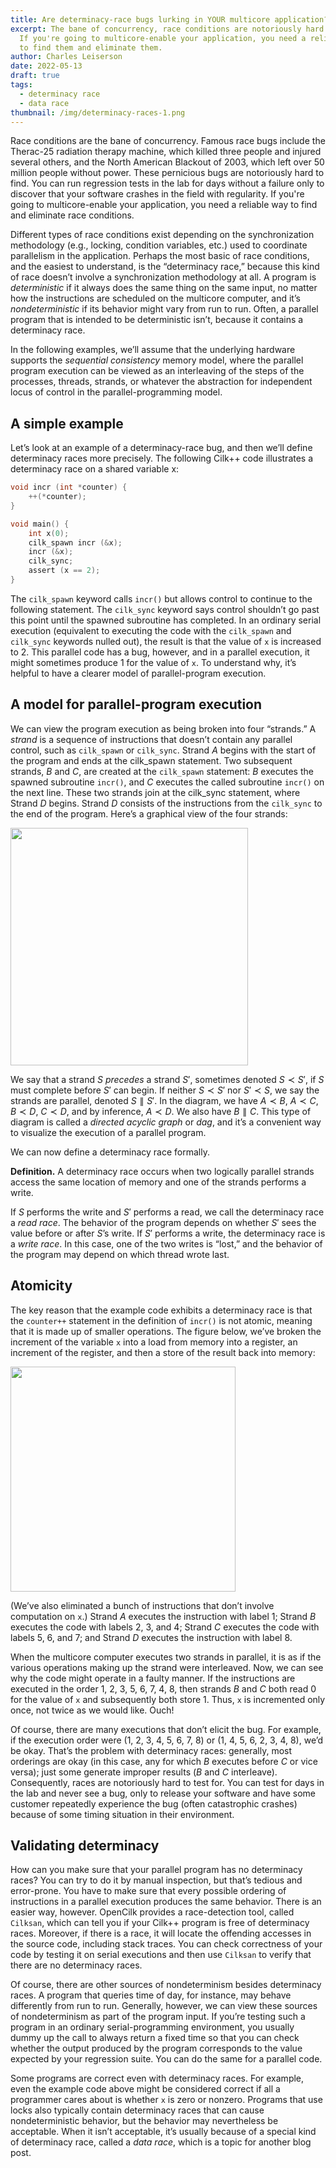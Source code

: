 ```yaml
---
title: Are determinacy-race bugs lurking in YOUR multicore application?
excerpt: The bane of concurrency, race conditions are notoriously hard to find.
  If you're going to multicore-enable your application, you need a reliable way
  to find them and eliminate them.
author: Charles Leiserson
date: 2022-05-13
draft: true
tags:
  - determinacy race
  - data race
thumbnail: /img/determinacy-races-1.png
---
```


Race conditions are the bane of concurrency.  Famous race bugs include the Therac-25 radiation therapy machine, which killed three people and injured several others, and the North American Blackout of 2003, which left over 50 million people without power.  These pernicious bugs are notoriously hard to find.  You can run regression tests in the lab for days without a failure only to discover that your software crashes in the field with regularity.  If you're going to multicore-enable your application, you need a reliable way to find and eliminate race conditions.

Different types of race conditions exist depending on the synchronization methodology (e.g., locking, condition variables, etc.) used to coordinate parallelism in the application.  Perhaps the most basic of race conditions, and the easiest to understand, is the “determinacy race,” because this kind of race doesn’t involve a synchronization methodology at all.  A program is *deterministic*  if it always does the same thing on the same input, no matter how the instructions are scheduled on the multicore computer, and it’s *nondeterministic*  if its behavior might vary from run to run.  Often, a parallel program that is intended to be deterministic isn’t, because it contains a determinacy race.

In the following examples, we’ll assume that the underlying hardware supports the *sequential consistency* memory model, where the parallel program execution can be viewed as an interleaving of the steps of the processes, threads, strands, or whatever the abstraction for independent locus of control in the parallel-programming model. 

## A simple example

Let’s look at an example of a determinacy-race bug, and then we’ll define determinacy races more precisely.  The following Cilk++ code illustrates a determinacy race on a shared variable x:

```c
void incr (int *counter) {
    ++(*counter);
}

void main() {
    int x(0);
    cilk_spawn incr (&x);
    incr (&x);
    cilk_sync;
    assert (x == 2);
}
```

The `cilk_spawn` keyword calls `incr()` but allows control to continue to the following statement.  The `cilk_sync` keyword says control shouldn’t go past this point until the spawned subroutine has completed.  In an ordinary serial execution (equivalent to executing the code with the `cilk_spawn` and `cilk_sync` keywords nulled out), the result is that the value of `x` is increased to 2.  This parallel code has a bug, however, and in a parallel execution, it might sometimes produce 1 for the value of `x`.  To understand why, it’s helpful to have a clearer model of parallel-program execution.

## A model for parallel-program execution

We can view the program execution as being broken into four “strands.”  A *strand* is a sequence of instructions that doesn’t contain any parallel control, such as `cilk_spawn` or `cilk_sync`.  Strand $A$ begins with the start of the program and ends at the cilk_spawn statement.  Two subsequent strands, $B$ and $C$, are created at the `cilk_spawn` statement: $B$ executes the spawned subroutine `incr()`, and $C$ executes the called subroutine `incr()` on the next line.  These two strands join at the cilk_sync statement, where Strand $D$ begins.  Strand $D$ consists of the instructions from the `cilk_sync` to the end of the program.  Here’s a graphical view of the four strands:

<img src='/img/determinacy-races-1.png' width=380>

We say that a strand $S$ *precedes*  a strand $S'$, sometimes denoted $S ≺ S'$, if $S$ must complete before
$S'$ can begin.  If neither $S ≺ S'$ nor $S′ ≺ S$, we say the strands are parallel, denoted $S ∥ S'$.  In the diagram, we have $A ≺ B$, $A ≺ C$, $B ≺ D$, $C ≺ D$, and by inference, $A ≺ D$.  We also have $B ∥ C$.  This type of diagram is called a *directed acyclic graph*  or *dag*, and it’s a convenient way to visualize the execution of a parallel program.

We can now define a determinacy race formally.

**Definition.**  A determinacy race  occurs when two logically parallel strands access the same location of memory and one of the strands performs a write.

If $S$ performs the write and $S'$ performs a read, we call the determinacy race a *read race*.  The behavior of the program depends on whether $S'$ sees the value before or after $S$’s write.  If $S'$ performs a write, the determinacy race is a *write race*.  In this case, one of the two writes is “lost,” and the behavior of the program may depend on which thread wrote last.

## Atomicity

The key reason that the example code exhibits a determinacy race is that the `counter++` statement in the definition of `incr()` is not atomic, meaning that it is made up of smaller operations.  The figure below, we’ve broken the increment of the variable `x` into a load from memory into a register, an increment of the register, and then a store of the result back into memory:

<img src='/img/determinacy-races-2.png' width=360>

(We’ve also eliminated a bunch of instructions that don’t involve computation on `x`.) Strand $A$ executes the instruction with label 1; Strand $B$ executes the code with labels 2, 3, and 4; Strand $C$ executes the code with labels 5, 6, and 7; and Strand $D$ executes the instruction with label 8.

When the multicore computer executes two strands in parallel, it is as if the various operations making up the strand were interleaved. Now, we can see why the code might operate in a faulty manner. If the instructions are executed in the order 1, 2, 3, 5, 6, 7, 4, 8, then strands $B$ and $C$ both read 0 for the value of `x` and subsequently both store 1. Thus, `x` is incremented only once, not twice as we would like. Ouch!

Of course, there are many executions that don’t elicit the bug. For example, if the execution order were (1, 2, 3, 4, 5, 6, 7, 8) or (1, 4, 5, 6, 2, 3, 4, 8), we’d be okay. That’s the problem with determinacy races: generally, most orderings are okay (in this case, any for which $B$ executes before $C$ or vice versa); just some generate improper results ($B$ and $C$ interleave). Consequently, races are notoriously hard to test for. You can test for days in the lab and never see a bug, only to release your software and have some customer repeatedly experience the bug (often catastrophic crashes) because of some timing situation in their environment.

## Validating determinacy

How can you make sure that your parallel program has no determinacy races? You can try to do it by manual inspection, but that’s tedious and error-prone. You have to make sure that every possible ordering of instructions in a parallel execution produces the same behavior. There is an easier way, however. OpenCilk provides a race-detection tool, called `Cilksan`, which can tell you if your Cilk++ program is free of determinacy races. Moreover, if there is a race, it will locate the offending accesses in the source code, including stack traces. You can check correctness of your code by testing it on serial executions and then use `Cilksan` to verify that there are no determinacy races.

Of course, there are other sources of nondeterminism besides determinacy races. A program that queries time of day, for instance, may behave differently from run to run. Generally, however, we can view these sources of nondeterminism as part of the program input. If you’re testing such a program in an ordinary serial-programming environment, you usually dummy up the call to always return a fixed time so that you can check whether the output produced by the program corresponds to the value expected by your regression suite. You can do the same for a parallel code.

Some programs are correct even with determinacy races. For example, even the example code above might be considered correct if all a programmer cares about is whether `x` is zero or nonzero. Programs that use locks also typically contain determinacy races that can cause nondeterministic behavior, but the behavior may nevertheless be acceptable. When it isn’t acceptable, it’s usually because of a special kind of determinacy race, called a *data race*, which is a topic for another blog post.